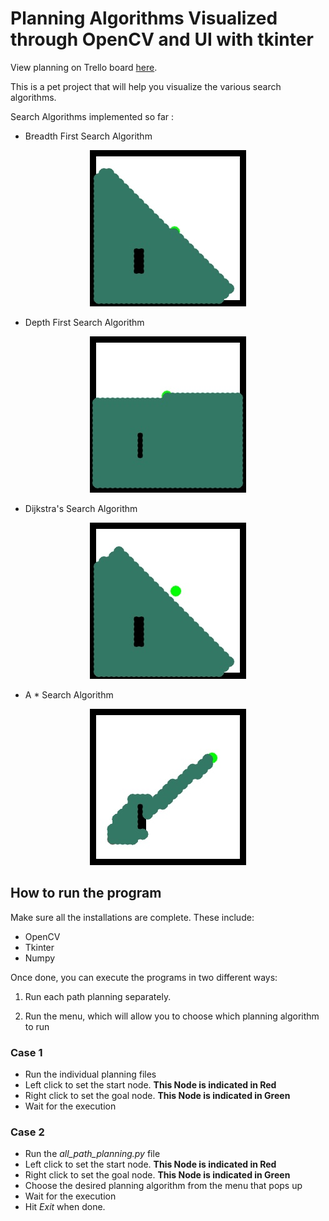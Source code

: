 # Planning Algorithms Visualized through OpenCV and UI with tkinter

View planning on Trello board [here](https://trello.com/b/A9lTAano/planningtkinter).

This is a pet project that will help you visualize the 
various search algorithms.

Search Algorithms implemented so far :

 - Breadth First Search Algorithm
   
<p align="center">
  <img height="250" src="BFS_Video_Images/000390.jpg">
</p>

 - Depth First Search Algorithm
   
<p align="center">
  <img height="250" src="DFS_Video_Images/000495.jpg">
</p>

 - Dijkstra's Search Algorithm
   
<p align="center">
  <img height="250" src="Dijkstra_Video_Images/000390.jpg">
</p>

 - A * Search Algorithm

<p align="center">
  <img height="250" src="A_Star_Video_Images/000123.jpg">
</p>

## How to run the program

Make sure all the installations are complete. These include:

- OpenCV
- Tkinter
- Numpy

Once done, you can execute the programs in two different ways:

1) Run each path planning separately.
   
2) Run the menu, which will allow you to choose which planning algorithm to run

### Case 1

- Run the individual planning files
- Left click to set the start node. **This Node is indicated in Red**
- Right click to set the goal node. **This Node is indicated in Green**
- Wait for the execution 

### Case 2

- Run the *all_path_planning.py* file
- Left click to set the start node. **This Node is indicated in Red**
- Right click to set the goal node. **This Node is indicated in Green**
- Choose the desired planning algorithm from the menu that pops up
- Wait for the execution 
- Hit *Exit* when done.

 